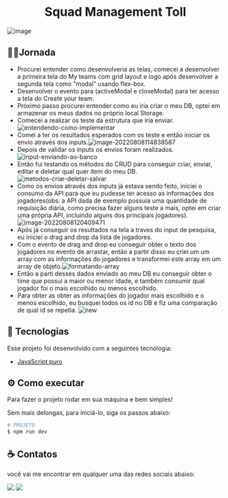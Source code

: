 <h1 align="center">
  Squad Management Toll
</h1>

![image](https://user-images.githubusercontent.com/84051326/183400021-ab705600-ab6c-4b8f-a0a2-da3179693bc4.png)

## 🏃‍♂️Jornada

- Procurei entender como desenvolveria as telas, comecei a desenvolver a primeira tela do My teams com grid layout e logo após desenvolver a segunda tela como "modal" usando flex-box.
- Desenvolver o evento para (activeModal e closeModal) para ter acesso a tela do Create your team.
- Próximo passo procurei entender como eu iria criar o meu DB, optei em armazenar os meus dados no próprio local Storage.
- Comecei a realizar os teste da estrutura que iria enviar.![entendendo-como-implementar](C:\Users\lucas\Desktop\entendendo-como-implementar.JPG)
- Comei a ter os resultados esperados com os teste e então iniciar os envio através dos inputs.![image-20220808114838587](C:\Users\lucas\AppData\Roaming\Typora\typora-user-images\image-20220808114838587.png)
- Depois de validar os inputs os envios foram realizados.![input-enviando-ao-banco](C:\Users\lucas\Desktop\input-enviando-ao-banco.JPG)
- Então fui testando os métodos do CRUD para conseguir criar, enviar, editar e deletar qual quer item do meu DB.![metodos-criar-deletar-salvar](C:\Users\lucas\Desktop\metodos-criar-deletar-salvar.JPG)
- Como os envios através dos inputs já estava sendo feito, iniciei o consumo da API para que eu pudesse ter acesso as informações dos jogadores(obs: a API dada de exemplo possuía uma quantidade de requisição diária, como precisa fazer alguns teste a mais, optei em criar uma própria API, incluindo alguns dos principais jogadores).![image-20220808120409471](C:\Users\lucas\AppData\Roaming\Typora\typora-user-images\image-20220808120409471.png)
- Após já conseguir os resultados na tela a traves do input de pesquisa, eu iniciei o drag and drop da lista de jogadores.
- Com o evento de drag and drop eu conseguir obter o texto dos jogadores no evento de arrastar, então a partir disso eu criei um um array com as informações do jogadores e transformei este array em um array de objeto.![formatando-array](C:\Users\lucas\Desktop\formatando-array.JPG)
- Então a parti desses dados enviado ao meu DB eu conseguir obter o time que possui a maior ou menor idade, e também consumir qual jogador foi o mais escolhido ou menos escolhido.
- Para obter as obter as informações do jogador mais escolhido e o menos escolhido, eu busquei todos os id no DB e fiz uma comparação de qual id se repetia. ![new](C:\Users\lucas\Desktop\new.JPG)

## 🧪 Tecnologias

Esse projeto foi desenvolvido com a seguintes tecnologia:

- [JavaScript puro ](https://www.javascript.com/)

## ⚙️ Como executar

Para fazer o projeto rodar em sua máquina e bem simples!

Sem mais delongas, para iniciá-lo, siga os passos abaixo:

```sh
# PROJETO
$ npm run dev
```

## ☕ Contatos

você vai me encontrar em qualquer uma das redes sociais abaixo:

<a href="lucas: lucassantos.dsilv@gmail.com"><img src="https://img.shields.io/badge/-Gmail-%23EA4335?style=for-the-badge&logo=gmail&logoColor=white" target="_blank" margin-right="10px"></a>
<a href="https://www.linkedin.com/in/lucasasntos-s/" target="_blank"><img src="https://img.shields.io/badge/-LinkedIn-%230077B5?style=for-the-badge&logo=linkedin&logoColor=white" target="_blank"></a>
